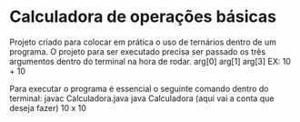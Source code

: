 # Calculadora de operações básicas

Projeto criado para colocar em prática o uso de ternários dentro de um programa.
O projeto para ser executado precisa ser passado os três argumentos dentro do terminal na hora de rodar.
arg[0] arg[1] arg[3]
EX: 10 + 10

Para executar o programa é essencial o seguinte comando dentro do terminal:
javac Calculadora.java
java Calculadora (aqui vai a conta que deseja fazer) 10 x 10
